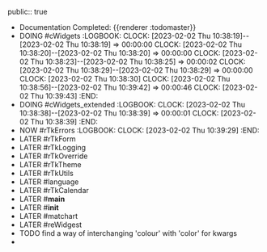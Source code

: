 public:: true

- Documentation Completed: {{renderer :todomaster}}
- DOING #cWidgets
  :LOGBOOK:
  CLOCK: [2023-02-02 Thu 10:38:19]--[2023-02-02 Thu 10:38:19] =>  00:00:00
  CLOCK: [2023-02-02 Thu 10:38:20]--[2023-02-02 Thu 10:38:20] =>  00:00:00
  CLOCK: [2023-02-02 Thu 10:38:23]--[2023-02-02 Thu 10:38:25] =>  00:00:02
  CLOCK: [2023-02-02 Thu 10:38:29]--[2023-02-02 Thu 10:38:29] =>  00:00:00
  CLOCK: [2023-02-02 Thu 10:38:30]
  CLOCK: [2023-02-02 Thu 10:38:56]--[2023-02-02 Thu 10:39:42] =>  00:00:46
  CLOCK: [2023-02-02 Thu 10:39:43]
  :END:
- DOING #cWidgets_extended
  :LOGBOOK:
  CLOCK: [2023-02-02 Thu 10:38:38]--[2023-02-02 Thu 10:38:39] =>  00:00:01
  CLOCK: [2023-02-02 Thu 10:38:39]
  :END:
- NOW #rTkErrors
  :LOGBOOK:
  CLOCK: [2023-02-02 Thu 10:39:29]
  :END:
- LATER #rTkForm
- LATER #rTkLogging
- LATER #rTkOverride
- LATER #rTkTheme
- LATER #rTkUtils
- LATER #language
- LATER #rTkCalendar
- LATER #__main__
- LATER #__init__
- LATER #matchart
- LATER #reWidgest
- TODO find a way of interchanging 'colour' with 'color' for kwargs
-